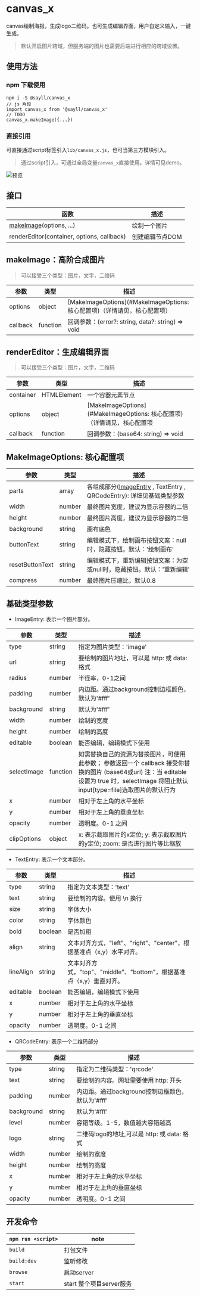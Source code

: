 # canvas_x
canvas绘制海报，生成logo二维码。也可生成编辑界面，用户自定义输入，一键生成。
> 默认开启图片跨域，但服务端的图片也需要后端进行相应的跨域设置。

## 使用方法

### npm 下载使用
```
npm i -S @sayll/canvas_x
// js 片段
import canvas_x from '@sayll/canvas_x'
// TODO
canvas_x.makeImage({...})
```

### 直接引用
可直接通过script标签引入`lib/canvas_x.js`，也可当第三方模块引入。
> 通过script引入，可通过全局变量`canvas_x`直接使用。详情可见demo。

![预览](./demo/assets/doc.png "预览")

## 接口
|函数|描述|
|----|----|
|[makeImage](#makeImage)(options, ...)|绘制一个图片|
|renderEditor(container, options, callback)|创建编辑节点DOM| 

## makeImage：高阶合成图片
> 可以接受三个类型：图片，文字，二维码

|参数|类型|描述|
|---|---|---|
|options|object|[MakeImageOptions](#MakeImageOptions: 核心配置项)（详情请见，核心配置项）|
|callback|function|回调参数：(error?: string, data?: string) => void|

## renderEditor：生成编辑界面
> 可以接受三个类型：图片，文字，二维码

|参数|类型|描述|
|---|---|---|
|container|HTMLElement|一个容器元素节点|
|options|object|[MakeImageOptions](#MakeImageOptions: 核心配置项)（详情请见，核心配置项|
|callback|function|回调参数：(base64: string) => void|


## MakeImageOptions: 核心配置项

|参数|类型|描述|
|---|---|---|
|parts|array|各组成部分([ImageEntry](#ImageEntry) , TextEntry , QRCodeEntry): 详细见基础类型参数|
|width|number|最终图片宽度，建议为显示容器的二倍|
|height|number|最终图片高度，建议为显示容器的二倍|
|background|string|画布底色|
|buttonText|string|编辑模式下，绘制画布按钮文案：null时，隐藏按钮。默认：'绘制画布'|
|resetButtonText|string|编辑模式下，重新编辑按钮文案：为空或null时，隐藏按钮。默认：'重新编辑'|
|compress|number|最终图片压缩比，默认0.8|

## 基础类型参数
- ImageEntry: 表示一个图片部分。

|参数|类型|描述|
|---|---|---|
|type|string|指定为图片类型：'image'|
|url|string|要绘制的图片地址，可以是 http: 或 data: 格式|
|radius|number|半径率，0-1之间|
|padding|number|内边距。通过background控制边框颜色，默认为'#fff'|
|background|string|默认为'#fff'|
|width|number|绘制的宽度|
|height|number|绘制的高度|
|editable|boolean|能否编辑，编辑模式下使用|
|selectImage|function|如需替换自己的资源为替换图片，可使用此参数； 参数返回一个 callback 接受你替换的图片 (base64或url) 注：当 editable 设置为 true 时，selectImage 将阻止默认 input[type=file]选取图片的默认行为|
|x|number|相对于左上角的水平坐标|
|y|number|相对于左上角的垂直坐标|
|opacity|number|透明度。0-1 之间|
|clipOptions|object|x: 表示截取图片的x定位; y: 表示截取图片的y定位; zoom: 是否进行图片等比缩放|

- TextEntry: 表示一个文本部分。

|参数|类型|描述|
|---|---|---|
|type|string|指定为文本类型：'text'|
|text|string|要绘制的内容。使用 \n 换行|
|size|string|字体大小|
|color|string|字体颜色|
|bold|boolean|是否加粗|
|align|string|文本对齐方式，"left"、"right"、"center"，根据基准点（x,y）水平对齐。|
|lineAlign|string|文本对齐方式，"top"、"middle"、"bottom"，根据基准点（x,y）垂直对齐。|
|editable|boolean|能否编辑，编辑模式下使用|
|x|number|相对于左上角的水平坐标|
|y|number|相对于左上角的垂直坐标|
|opacity|number|透明度。0-1 之间|

- QRCodeEntry: 表示一个二维码部分

|参数|类型|描述|
|---|---|---|
|type|string|指定为二维码类型：'qrcode'|
|text|string|要绘制的内容。网址需要使用 http: 开头|
|padding|number|内边距。通过background控制边框颜色，默认为'#fff'|
|background|string|默认为'#fff'|
|level|number|容错等级。1-5，数值越大容错越高|
|logo|string|二维码logo的地址,可以是 http: 或 data: 格式|
|width|number|绘制的宽度|
|height|number|绘制的高度|
|x|number|相对于左上角的水平坐标|
|y|number|相对于左上角的垂直坐标|
|opacity|number|透明度。0-1 之间|

## 开发命令
|`npm run <script>`|note|
|------------------|-----------|
|`build`|打包文件|
|`build:dev`|监听修改|
|`browse`|启动server|
|`start`|start 整个项目server服务|
